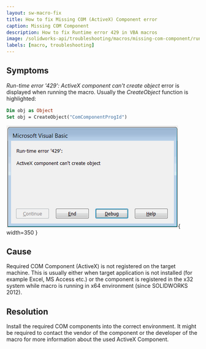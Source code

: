 ```yaml
---
layout: sw-macro-fix
title: How to fix Missing COM (ActiveX) Component error
caption: Missing COM Component
description: How to fix Runtime error 429 in VBA macros
image: /solidworks-api/troubleshooting/macros/missing-com-component/runtime-error-429.png
labels: [macro, troubleshooting]
---
```

## Symptoms

*Run-time error '429': ActiveX component can't create object* error is displayed when running the macro. Usually the *CreateObject* function is highlighted:

~~~ vb
Dim obj as Object
Set obj = CreateObject("ComComponentProgId")
~~~

![Run-time error '429': ActiveX component can't create object](runtime-error-429.png){ width=350 }

## Cause

Required COM Component (ActiveX) is not registered on the target machine. This is usually either when target application is not installed (for example Excel, MS Access etc.) or the component is registered in the x32 system while macro is running in x64 environment (since SOLIDWORKS 2012).

## Resolution

Install the required COM components into the correct environment. It might be required to contact the vendor of the component or the developer of the macro for more information about the used ActiveX Component.
